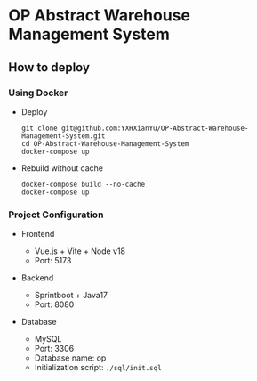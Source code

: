 # OP Abstract Warehouse Management System

## How to deploy

### Using Docker

* Deploy
  ```
  git clone git@github.com:YXHXianYu/OP-Abstract-Warehouse-Management-System.git
  cd OP-Abstract-Warehouse-Management-System
  docker-compose up
  ```

* Rebuild without cache
  ```
  docker-compose build --no-cache
  docker-compose up
  ```

### Project Configuration

* Frontend
  * Vue.js + Vite + Node v18
  * Port: 5173

* Backend
  * Sprintboot + Java17
  * Port: 8080

* Database
  * MySQL
  * Port: 3306
  * Database name: op
  * Initialization script: `./sql/init.sql`

